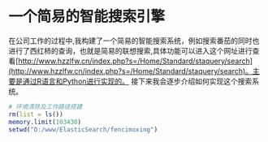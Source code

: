 # 一个简易的智能搜索引擎
  在公司工作的过程中,我构建了一个简易的智能搜索系统，例如搜索番茄的同时也进行了西红柿的查询，也就是简易的联想搜索,具体功能可以进入这个网址进行查看[http://www.hzzlfw.cn/index.php?s=/Home/Standard/staquery/search](http://www.hzzlfw.cn/index.php?s=/Home/Standard/staquery/search)。主要是通过R语言和Python进行实现的。
接下来我会逐步介绍如何实现这个搜索系统。
```R
# 环境清除及工作路径搭建
rm(list = ls())
memory.limit(103430)
setwd("D:/www/ElasticSearch/fencimoxing")
```
